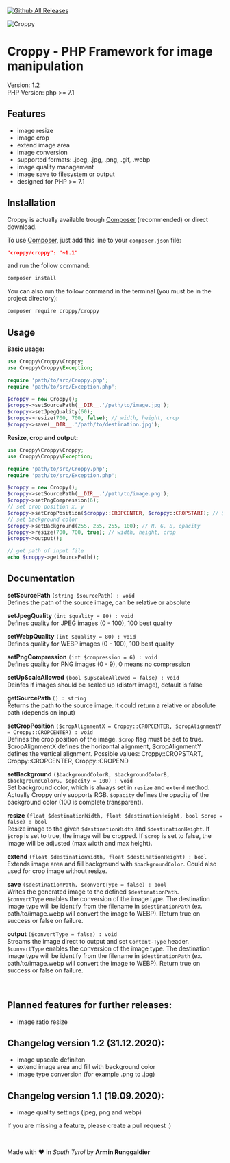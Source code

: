 [![Github All Releases](https://img.shields.io/github/downloads/armin-runggaldier/croppy/total.svg)]()

![Croppy](images/logo.svg)
# Croppy - PHP Framework for image manipulation
Version: 1.2  
PHP Version: php >= 7.1

## Features
- image resize 
- image crop
- extend image area
- image conversion
- supported formats: .jpeg, .jpg, .png, .gif, .webp
- image quality management
- image save to filesystem or output
- designed for PHP >= 7.1

## Installation
Croppy is actually available trough [Composer](https://getcomposer.org) (recommended) or direct download.

To use [Composer](https://getcomposer.org), just add this line to your `composer.json` file:
```json
"croppy/croppy": "~1.1"
```

and run the follow command:

```sh
composer install
```

You can also run the follow command in the terminal (you must be in the project directory):

```sh
composer require croppy/croppy
```

## Usage

**Basic usage:**
```php
use Croppy\Croppy\Croppy;
use Croppy\Croppy\Exception;

require 'path/to/src/Croppy.php';
require 'path/to/src/Exception.php';

$croppy = new Croppy();
$croppy->setSourcePath(__DIR__.'/path/to/image.jpg');
$croppy->setJpegQuality(60);
$croppy->resize(700, 700, false); // width, height, crop
$croppy->save(__DIR__.'/path/to/destination.jpg');
```

**Resize, crop and output:**
```php
use Croppy\Croppy\Croppy;
use Croppy\Croppy\Exception;

require 'path/to/src/Croppy.php';
require 'path/to/src/Exception.php';

$croppy = new Croppy();
$croppy->setSourcePath(__DIR__.'/path/to/image.png');
$croppy->setPngCompression(6);
// set crop position x, y 
$croppy->setCropPosition($croppy::CROPCENTER, $croppy::CROPSTART); // $croppy::CROPSTART | $croppy::CROPCENTER | $croppy::CROPEND
// set background color
$croppy->setBackground(255, 255, 255, 100); // R, G, B, opacity
$croppy->resize(700, 700, true); // width, height, crop
$croppy->output();

// get path of input file
echo $croppy->getSourcePath();
```

## Documentation
**setSourcePath** `(string $sourcePath) : void`  
Defines the path of the source image, can be relative or absolute

**setJpegQuality** `(int $quality = 80) : void`  
Defines quality for JPEG images (0 - 100), 100 best quality

**setWebpQuality** `(int $quality = 80) : void`  
Defines quality for WEBP images (0 - 100), 100 best quality

**setPngCompression** `(int $compression = 6) : void`  
Defines quality for PNG images (0 - 9), 0 means no compression

**setUpScaleAllowed** `(bool $upScaleAllowed = false) : void`  
Deinfes if images should be scaled up (distort image), default is false

**getSourcePath** `() : string`  
Returns the path to the source image. It could return a relative or absolute path (depends on input)

**setCropPosition** `($cropAlignmentX = Croppy::CROPCENTER, $cropAlignmentY = Croppy::CROPCENTER) : void`  
Defines the crop position of the image. `$crop` flag must be set to true.  
$cropAlignmentX defines the horizontal alignment, $cropAlignmentY defines the vertical alignment. Possible values: Croppy::CROPSTART, Croppy::CROPCENTER, Croppy::CROPEND

**setBackground** `($backgroundColorR, $backgroundColorB, $backgroundColorG, $opacity = 100) : void`  
Set background color, which is always set in `resize` and `extend` method. Actually Croppy only supports RGB. `$opacity` defines the opacity of the background color (100 is complete transparent).

**resize** `(float $destinationWidth, float $destinationHeight, bool $crop = false) : bool`  
Resize image to the given `$destinationWidth` and `$destinationHeight`. If `$crop` is set to true, the image will be cropped. If `$crop` is set to false, the image will be adjusted (max width and max height).  

**extend** `(float $destinationWidth, float $destinationHeight) : bool`  
Extends image area and fill background with `$backgroundColor`. Could also used for crop image without resize.

**save** `($destinationPath, $convertType = false) : bool`  
Writes the generated image to the defined `$destinationPath`.  
`$convertType` enables the conversion of the image type. The destination image type will be identify from the filename in `$destinationPath` (ex. path/to/image.webp will convert the image to WEBP). Return true on success or false on failure.

**output** `($convertType = false) : void`  
Streams the image direct to output and set `Content-Type` header.  
`$convertType` enables the conversion of the image type. The destination image type will be identify from the filename in `$destinationPath` (ex. path/to/image.webp will convert the image to WEBP). Return true on success or false on failure.

<br>

## Planned features for further releases:
- image ratio resize

## Changelog version 1.2 (31.12.2020):
- image upscale definiton
- extend image area and fill with background color
- image type conversion (for example .png to .jpg)

## Changelog version 1.1 (19.09.2020):
- image quality settings (jpeg, png and webp)

If you are missing a feature, please create a pull request :)

<br>

Made with ❤ in _South Tyrol_ by **Armin Runggaldier**
